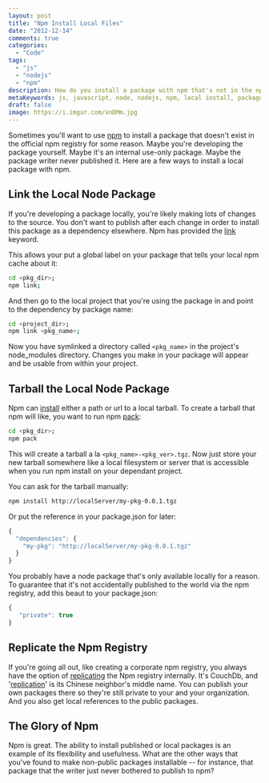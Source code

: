 ```yaml
---
layout: post
title: "Npm Install Local Files"
date: "2012-12-14"
comments: true
categories:
  - "Code"
tags:
  - "js"
  - "nodejs"
  - "npm"
description: How do you install a package with npm that's not in the npm registry?  Perhaps you're developing a package locally.  A few options.
metaKeywords: js, javascript, node, nodejs, npm, local install, package
draft: false
image: https://i.imgur.com/xnDMm.jpg
---
```


Sometimes you'll want to use [npm](http://npmjs.org/) to install a package that doesn't exist in the official npm registry for some reason.  Maybe you're developing the package yourself.  Maybe it's an internal use-only package. Maybe the package writer never published it.  Here are a few ways to install a local package with npm.

<!--more-->

## Link the Local Node Package

If you're developing a package locally, you're likely making lots of changes to the source.  You don't want to publish after each change in order to install this package as a dependency elsewhere.  Npm has provided the [link](http://npmjs.org/doc/link.html) keyword.  

This allows your put a global label on your package that tells your local npm cache about it:

```bash
cd <pkg_dir>;
npm link;
```

And then go to the local project that you're using the package in and point to the dependency by package name:

```bash
cd <project_dir>;
npm link <pkg_name>;
```

Now you have symlinked a directory called `<pkg_name>` in the project's node_modules directory.  Changes you make in your package will appear and be usable from within your project.

## Tarball the Local Node Package

Npm can [install](https://npmjs.org/doc/install.html) either a path or url to a local tarball.  To create a tarball that npm will like, you want to run npm [pack](https://npmjs.org/doc/pack.html):

```bash
cd <pkg_dir>;
npm pack
```
This will create a tarball a la `<pkg_name>-<pkg_ver>.tgz`.  Now just store your new tarball somewhere like a local filesystem or server that is accessible when you run npm install on your dependant project.  

You can ask for the tarball manually:

```bash
npm install http://localServer/my-pkg-0.0.1.tgz
```

Or put the reference in your package.json for later:

```js
{
  "dependencies": {
    "my-pkg": "http://localServer/my-pkg-0.0.1.tgz"
  }
}
```

You probably have a node package that's only available locally for a reason.  To guarantee that it's not accidentally published to the world via the npm registry, add this beaut to your package.json:

```js
{
   "private": true
}
```

## Replicate the Npm Registry

If you're going all out, like creating a corporate npm registry, you always have the option of [replicating](https://npmjs.org/doc/registry.html#Can-I-run-my-own-private-registry) the Npm registry internally.  It's CouchDb, and '[replication](http://www.imdb.com/title/tt0120029/quotes?qt=qt0192627)' is its Chinese neighbor's middle name.  You can publish your own packages there so they're still private to your and your organization.  And you also get local references to the public packages.

## The Glory of Npm

Npm is great.  The ability to install published or local packages is an example of its flexibility and usefulness.  What are the other ways that you've found to make non-public packages installable -- for instance, that package that the writer just never bothered to publish to npm?
